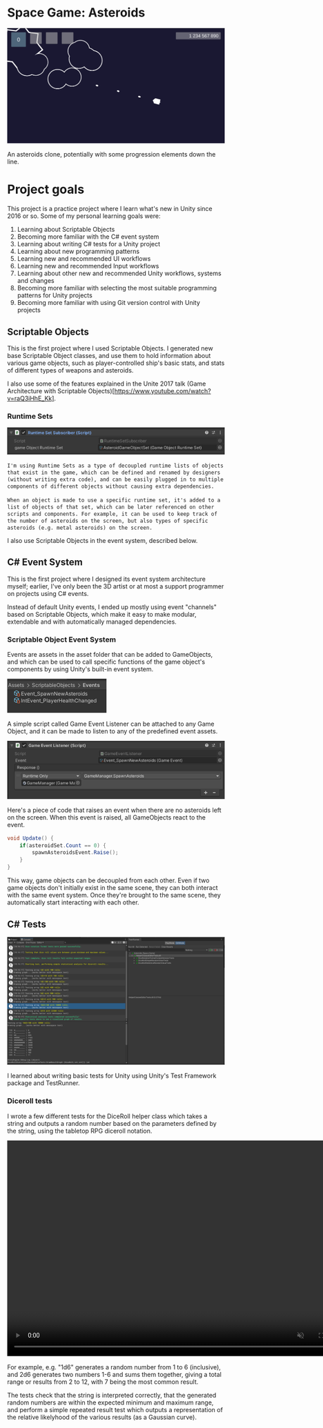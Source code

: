 # Space Game: Asteroids
 
 ![Asteroids game screenshot](./GitDocs/asteroids_game.png)



 An asteroids clone, potentially with some progression elements down the line. 



 # Project goals

 This project is a practice project where I learn what's new in Unity since 2016 or so. Some of my personal learning goals were: 

 1. Learning about Scriptable Objects
 1. Becoming more familiar with the C# event system
 1. Learning about writing C# tests for a Unity project
 1. Learning about new programming patterns 
 1. Learning new and recommended UI workflows 
 1. Learning new and recommended Input workflows
 1. Learning about other new and recommended Unity workflows, systems and changes
 1. Becoming more familiar with selecting the most suitable programming patterns for Unity projects
 1. Becoming more familiar with using Git version control with Unity projects


## Scriptable Objects

This is the first project where I used Scriptable Objects. I generated new base Scriptable Object classes, and use them to hold information about various game objects, such as player-controlled ship's basic stats, and stats of different types of weapons and asteroids.

I also use some of the features explained in the Unite 2017 talk (Game Architecture with Scriptable Objects)[https://www.youtube.com/watch?v=raQ3iHhE_Kk].

### Runtime Sets

![Runtime Set Subscriber script](./GitDocs/runtime_set_subscriber.png)

	I'm using Runtime Sets as a type of decoupled runtime lists of objects that exist in the game, which can be defined and renamed by designers (without writing extra code), and can be easily plugged in to multiple components of different objects without causing extra dependencies. 
	
	When an object is made to use a specific runtime set, it's added to a list of objects of that set, which can be later referenced on other scripts and components. For example, it can be used to keep track of the number of asteroids on the screen, but also types of specific asteroids (e.g. metal asteroids) on the screen. 

I also use Scriptable Objects in the event system, described below. 

## C# Event System

This is the first project where I designed its event system architecture myself; earlier, I've only been the 3D artist or at most a support programmer on projects using C# events. 

Instead of default Unity events, I ended up mostly using event "channels" based on Scriptable Objects, which make it easy to make modular, extendable and with automatically managed dependencies. 

### Scriptable Object Event System

Events are assets in the asset folder that can be added to GameObjects, and which can be used to call specific functions of the game object's components by using Unity's built-in event system.

![ScriptableObject events as assets](./GitDocs/events.png)

A simple script called Game Event Listener can be attached to any Game Object, and it can be made to listen to any of the predefined event assets.

![Game Event listener component](./GitDocs/game_event_listener.png)

Here's a piece of code that raises an event when there are no asteroids left on the screen. When this event is raised, all GameObjects react to the event. 

```csharp
void Update() {
	if(asteroidSet.Count == 0) {
		spawnAsteroidsEvent.Raise();
	}
}
```

This way, game objects can be decoupled from each other. Even if two game objects don't initially exist in the same scene, they can both interact with the same event system. Once they're brought to the same scene, they automatically start interacting with each other. 

## C# Tests

![Image of diceroll tests](./GitDocs/unity_tests_thumbnail.png)

I learned about writing basic tests for Unity using Unity's Test Framework package and TestRunner. 

### Diceroll tests

I wrote a few different tests for the DiceRoll helper class which takes a string and outputs a random number based on the parameters defined by the string, using the tabletop RPG diceroll notation. 

<video controls="" width="800" height="500" muted="" loop="" autoplay="">
<source src="./GitDocs/diceroll_unity_tests.mp4" type="video/mp4">
</video>

For example, e.g. "1d6" generates a random number from 1 to 6 (inclusive), and 2d6 generates two numbers 1-6 and sums them together, giving a total range or results from 2 to 12, with 7 being the most common result.

The tests check that the string is interpreted correctly, that the generated random numbers are within the expected minimum and maximum range, and perform a simple repeated result test which outputs a representation of the relative likelyhood of the various results (as a Gaussian curve).